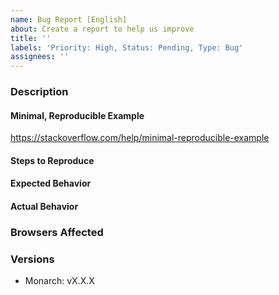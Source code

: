 ```yaml
---
name: Bug Report [English]
about: Create a report to help us improve
title: ''
labels: 'Priority: High, Status: Pending, Type: Bug'
assignees: ''
---
```


### Description

<!-- Example: `dispatch` function doesn't dispatch any message. -->

#### Minimal, Reproducible Example

<!-- Please provide a link to a minimal, reproducible example. -->

<!-- How? Please check the following link. -->

https://stackoverflow.com/help/minimal-reproducible-example

#### Steps to Reproduce

<!--
Example:

1. Import `my-element`.
2. Use it in a document.
3. Run the document.
-->

#### Expected Behavior

<!-- Example: No error is throw -->

#### Actual Behavior

<!-- Example: Error is thrown -->

### Browsers Affected

<!-- Uncomment all that you had tested against -->
<!-- Check all that apply -->

<!-- - [ ] Chrome -->
<!-- - [ ] Firefox -->
<!-- - [ ] Edge -->
<!-- - [ ] Safari 11 -->
<!-- - [ ] Safari 10 -->
<!-- - [ ] IE 11 -->

### Versions

- Monarch: vX.X.X

